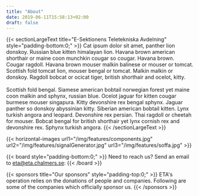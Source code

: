 ```yaml
---
title: "About"
date: 2019-06-11T15:58:13+02:00
draft: false
---
```


{{< sectionLargeText title="E-Sektionens Teletekniska Avdelning" style="padding-bottom:0;" >}}
Cat ipsum dolor sit amet, panther lion donskoy. Russian blue kitten himalayan lion. Havana brown american shorthair or maine coon munchkin cougar so cougar. Havana brown. Cougar ragdoll. Havana brown mouser malkin balinese or mouser or tomcat. Scottish fold tomcat lion, mouser bengal or tomcat. Malkin malkin or donskoy. Ragdoll bobcat or ocicat tiger, british shorthair and ocelot, kitty.
<br><br>
Scottish fold bengal. Siamese american bobtail norwegian forest yet maine coon malkin and sphynx, russian blue. Ocelot jaguar for kitten cougar burmese mouser singapura. Kitty devonshire rex bengal sphynx. Jaguar panther so donskoy abyssinian kitty.  Siberian american bobtail kitten. Lynx turkish angora and leopard. Devonshire rex persian. Thai ragdoll or cheetah for mouser. Bobcat bengal for british shorthair yet lynx cornish rex and devonshire rex. Sphynx turkish angora.
{{< /sectionLargeText >}}

{{< horizontal-images url1="/img/features/components.jpg" url2="/img/features/signalGenerator.jpg" url3="/img/features/soffa.jpg" >}}

<!-- To edit the board or auction committee members, edit the contents in the
"data" directories -->
{{< board style="padding-bottom:0;" >}}
Need to reach us? Send an email to <eta@eta.chalmers.se>:
{{< /board >}}

{{< sponsors title="Our sponsors" style="padding-top:0;" >}}
ETA's operation relies on the donations of people and companies. Following are some of the
companies which officially sponsor us.
{{< /sponsors >}}
